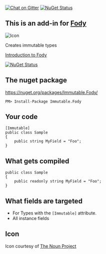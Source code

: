 [![Chat on Gitter](https://img.shields.io/gitter/room/fody/fody.svg?style=flat)](https://gitter.im/Fody)
[![NuGet Status](http://img.shields.io/nuget/v/Immutable.Fody.svg?style=flat)](https://www.nuget.org/packages/Immutable.Fody/)


## This is an add-in for [Fody](https://github.com/Fody/Fody/) 

![Icon](https://raw.github.com/Fody/Immutable/master/Icons/package_icon.png)

Creates immutable types

[Introduction to Fody](http://github.com/Fody/Fody/wiki/SampleUsage)

[![NuGet Status](https://img.shields.io/gitter/room/fody/fody.svg?style=flat)](https://gitter.im/Fody/Fody)


## The nuget package

https://nuget.org/packages/Immutable.Fody/

    PM> Install-Package Immutable.Fody


## Your code

    [Immutable]
    public class Sample
    {
        public string MyField = "Foo";
    }


## What gets compiled

    public class Sample
    {
        public readonly string MyField = "Foo";
    }


## What fields are targeted 

 * For Types with the `[Immutable]` attribute.
 * All instance fields
 

## Icon

Icon courtesy of [The Noun Project](http://thenounproject.com)

